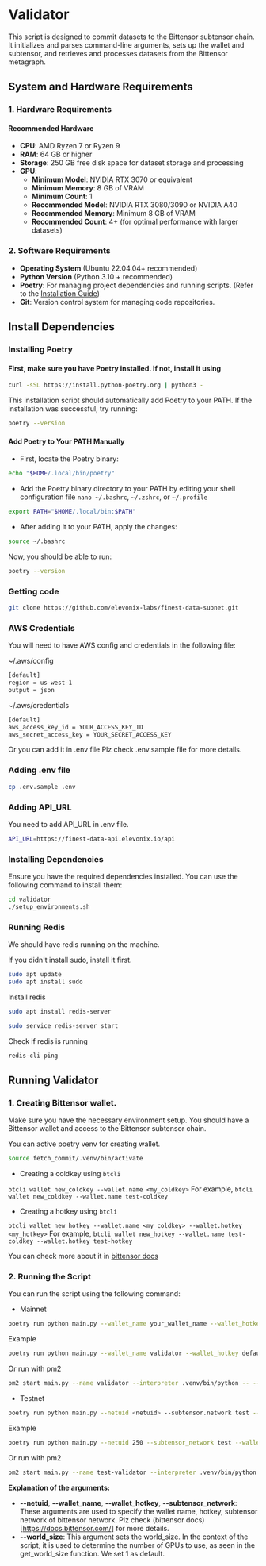 # Validator

This script is designed to commit datasets to the Bittensor subtensor chain. It initializes and parses command-line arguments, sets up the wallet and subtensor, and retrieves and processes datasets from the Bittensor metagraph.

## System and Hardware Requirements

### 1. **Hardware Requirements**

#### Recommended Hardware

- **CPU**: AMD Ryzen 7 or Ryzen 9
- **RAM**: 64 GB or higher
- **Storage**: 250 GB free disk space for dataset storage and processing
- **GPU**:
  - **Minimum Model**: NVIDIA RTX 3070 or equivalent
  - **Minimum Memory**: 8 GB of VRAM
  - **Minimum Count**: 1
  - **Recommended Model**: NVIDIA RTX 3080/3090 or NVIDIA A40
  - **Recommended Memory**: Minimum 8 GB of VRAM
  - **Recommended Count**: 4+ (for optimal performance with larger datasets)

### 2. **Software Requirements**

- **Operating System** (Ubuntu 22.04.04+ recommended)
- **Python Version** (Python 3.10 + recommended)
- **Poetry**: For managing project dependencies and running scripts. (Refer to the [Installation Guide](#installing-poetry))
- **Git**: Version control system for managing code repositories.

## Install Dependencies

### Installing Poetry

#### First, make sure you have Poetry installed. If not, install it using

```bash
curl -sSL https://install.python-poetry.org | python3 -
```

This installation script should automatically add Poetry to your PATH. If the installation was successful, try running:

```bash
poetry --version
```

#### Add Poetry to Your PATH Manually

- First, locate the Poetry binary:

```bash
echo "$HOME/.local/bin/poetry"
```

- Add the Poetry binary directory to your PATH by editing your shell configuration file `nano ~/.bashrc`, `~/.zshrc`, or `~/.profile`

```bash
export PATH="$HOME/.local/bin:$PATH"
```

- After adding it to your PATH, apply the changes:

```bash
source ~/.bashrc
```

Now, you should be able to run:

```bash
poetry --version
```

### Getting code

```bash
git clone https://github.com/elevonix-labs/finest-data-subnet.git
```

### AWS Credentials

You will need to have AWS config and credentials in the following file:

~/.aws/config

```bash
[default]
region = us-west-1
output = json
```


~/.aws/credentials

```bash
[default]
aws_access_key_id = YOUR_ACCESS_KEY_ID
aws_secret_access_key = YOUR_SECRET_ACCESS_KEY
```
Or you can add it in .env file
Plz check .env.sample file for more details.

### Adding .env file

```bash
cp .env.sample .env
```

### Adding API_URL

You need to add API_URL in .env file.

```bash
API_URL=https://finest-data-api.elevonix.io/api
```

### Installing Dependencies

Ensure you have the required dependencies installed. You can use the following command to install them:

```bash
cd validator
./setup_environments.sh

```

### Running  Redis
We should have redis running on the machine.

If you didn't install sudo, install it first.

```bash
sudo apt update
sudo apt install sudo
```

Install redis

```bash
sudo apt install redis-server

sudo service redis-server start

```
Check if redis is running

```bash
redis-cli ping
```


## Running Validator

### 1. Creating Bittensor wallet.
Make sure you have the necessary environment setup. You should have a Bittensor wallet and access to the Bittensor subtensor chain.

You can active poetry venv for creating wallet.

```bash
source fetch_commit/.venv/bin/activate
```

- Creating a coldkey using `btcli`

`btcli wallet new_coldkey --wallet.name <my_coldkey>`
For example,
`btcli wallet new_coldkey --wallet.name test-coldkey`

- Creating a hotkey using `btcli`

`btcli wallet new_hotkey --wallet.name <my_coldkey> --wallet.hotkey <my_hotkey>`
For example,
`btcli wallet new_hotkey --wallet.name test-coldkey --wallet.hotkey test-hotkey`

You can check more about it in [bittensor docs](https://docs.bittensor.com/working-with-keys)


### 2. Running the Script

You can run the script using the following command:

- Mainnet
```bash
poetry run python main.py --wallet_name your_wallet_name --wallet_hotkey wallet_hotkey [--world_size gpu_count]
```

Example

```bash
poetry run python main.py --wallet_name validator --wallet_hotkey default --world_size 1
```
Or run with pm2
```bash
pm2 start main.py --name validator --interpreter .venv/bin/python -- --wallet_name validator --wallet_hotkey default --world_size 1
```

- Testnet
```bash
poetry run python main.py --netuid <netuid> --subtensor.network test --wallet_name your_wallet_name --wallet_hotkey wallet_hotkey [--world_size gpu_count]
```

Example

```bash
poetry run python main.py --netuid 250 --subtensor_network test --wallet_name test-validator --wallet_hotkey h1 --world_size 1
```
Or run with pm2
```bash
pm2 start main.py --name test-validator --interpreter .venv/bin/python -- --netuid 250 --subtensor_network test --wallet_name test-validator --wallet_hotkey h1 --world_size 1
```

**Explanation of the arguments:**
- **--netuid**, **--wallet_name**, **--wallet_hotkey**, **--subtensor_network**: These arguments are used to specify the wallet name, hotkey, subtensor network of bittensor network. Plz check (bittensor docs)[https://docs.bittensor.com/] for more details.
- **--world_size**: This argument sets the world_size. In the context of the script, it is used to determine the number of GPUs to use, as seen in the get_world_size function. We set 1 as default.
